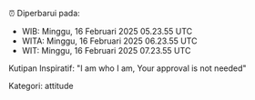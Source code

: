 ⏰ Diperbarui pada:
- WIB: Minggu, 16 Februari 2025 05.23.55 UTC
- WITA: Minggu, 16 Februari 2025 06.23.55 UTC
- WIT: Minggu, 16 Februari 2025 07.23.55 UTC

Kutipan Inspiratif:
"I am who I am, Your approval is not needed"


Kategori: attitude


